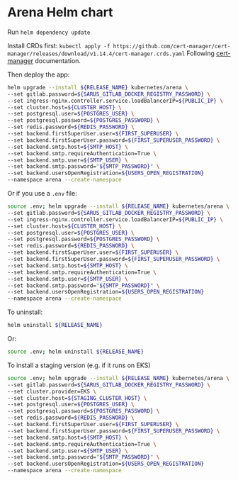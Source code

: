 # Arena Helm chart

Run `helm dependency update`

Install CRDs first: `kubectl apply -f https://github.com/cert-manager/cert-manager/releases/download/v1.14.4/cert-manager.crds.yaml`
Following [cert-manager](https://cert-manager.io/docs/installation/helm/#option-1-installing-crds-with-kubectl) documentation.

Then deploy the app:

```sh
helm upgrade --install ${RELEASE_NAME} kubernetes/arena \
--set gitlab.password=${SARUS_GITLAB_DOCKER_REGISTRY_PASSWORD} \
--set ingress-nginx.controller.service.loadBalancerIP=${PUBLIC_IP} \
--set cluster.host=${CLUSTER_HOST} \
--set postgresql.user=${POSTGRES_USER} \
--set postgresql.password=${POSTGRES_PASSWORD} \
--set redis.password=${REDIS_PASSWORD} \
--set backend.firstSuperUser.user=${FIRST_SUPERUSER} \
--set backend.firstSuperUser.password=${FIRST_SUPERUSER_PASSWORD} \
--set backend.smtp.host=${SMTP_HOST} \
--set backend.smtp.requireAuthentication=True \
--set backend.smtp.user=${SMTP_USER} \
--set backend.smtp.password="${SMTP_PASSWORD}" \
--set backend.usersOpenRegistration=${USERS_OPEN_REGISTRATION}
--namespace arena --create-namespace
```

Or if you use a `.env` file:

```sh
source .env; helm upgrade --install ${RELEASE_NAME} kubernetes/arena \
--set gitlab.password=${SARUS_GITLAB_DOCKER_REGISTRY_PASSWORD} \
--set ingress-nginx.controller.service.loadBalancerIP=${PUBLIC_IP} \
--set cluster.host=${CLUSTER_HOST} \
--set postgresql.user=${POSTGRES_USER} \
--set postgresql.password=${POSTGRES_PASSWORD} \
--set redis.password=${REDIS_PASSWORD} \
--set backend.firstSuperUser.user=${FIRST_SUPERUSER} \
--set backend.firstSuperUser.password=${FIRST_SUPERUSER_PASSWORD} \
--set backend.smtp.host=${SMTP_HOST} \
--set backend.smtp.requireAuthentication=True \
--set backend.smtp.user=${SMTP_USER} \
--set backend.smtp.password="${SMTP_PASSWORD}" \
--set backend.usersOpenRegistration=${USERS_OPEN_REGISTRATION}
--namespace arena --create-namespace
```

To uninstall:

```sh
helm uninstall ${RELEASE_NAME}
```

Or:

```sh
source .env; helm uninstall ${RELEASE_NAME}
```

To install a staging version (e.g. if it runs on EKS)

```sh
source .env; helm upgrade --install ${RELEASE_NAME} kubernetes/arena \
--set gitlab.password=${SARUS_GITLAB_DOCKER_REGISTRY_PASSWORD} \
--set cluster.provider=EKS \
--set cluster.host=${STAGING_CLUSTER_HOST} \
--set postgresql.user=${POSTGRES_USER} \
--set postgresql.password=${POSTGRES_PASSWORD} \
--set redis.password=${REDIS_PASSWORD} \
--set backend.firstSuperUser.user=${FIRST_SUPERUSER} \
--set backend.firstSuperUser.password=${FIRST_SUPERUSER_PASSWORD} \
--set backend.smtp.host=${SMTP_HOST} \
--set backend.smtp.requireAuthentication=True \
--set backend.smtp.user=${SMTP_USER} \
--set backend.smtp.password="${SMTP_PASSWORD}" \
--set backend.usersOpenRegistration=${USERS_OPEN_REGISTRATION}
--namespace arena --create-namespace
```